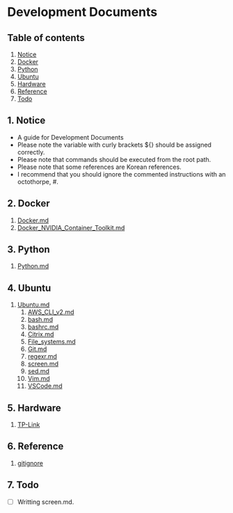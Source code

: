 # Development Documents


## Table of contents
1. [Notice](#notice)
2. [Docker](#docker)
3. [Python](#python)
4. [Ubuntu](#ubuntu)
5. [Hardware](#hardware)
5. [Reference](#ref)
6. [Todo](#todo)


## 1. Notice <a name="notice"></a>
- A guide for Development Documents
- Please note the variable with curly brackets ${} should be assigned correctly.
- Please note that commands should be executed from the root path.
- Please note that some references are Korean references.
- I recommend that you should ignore the commented instructions with an octothorpe, #.


## 2. Docker <a name="docker"></a>
1. [Docker.md](docs/Docker.md)
2. [Docker_NVIDIA_Container_Toolkit.md](docs/Docker_NVIDIA_Container_Toolkit.md)


## 3. Python <a name="python"></a>
1. [Python.md](docs/Python.md)


## 4. Ubuntu <a name="ubuntu"></a>
1. [Ubuntu.md](docs/Ubuntu.md)
   1. [AWS_CLI_v2.md](docs/_Ubuntu/AWS_CLI_v2.md)
   2. [bash.md](docs/_Ubuntu/bash.md)
   3. [bashrc.md](docs/_Ubuntu/bashrc.md)
   4. [Citrix.md](docs/_Ubuntu/Citrix.md)
   5. [File_systems.md](docs/_Ubuntu/File_systems.md)
   6. [Git.md](docs/_Ubuntu/Git.md)
   7. [regexr.md](docs/_Ubuntu/regexr.md)
   8. [screen.md](docs/_Ubuntu/screen.md)
   9. [sed.md](docs/_Ubuntu/sed.md)
   10. [Vim.md](docs/_Ubuntu/Vim.md)
   11. [VSCode.md](docs/_Ubuntu/VSCode.md)


## 5. Hardware <a name="hardware"></a>
1. [TP-Link](docs/hardware/tplink.md)

  
## 6. Reference <a name="ref"></a>
1. [gitignore](https://github.com/github/gitignore)


## 7. Todo
- [ ] Writting screen.md.
